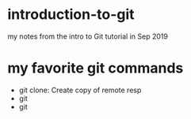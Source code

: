 # introduction-to-git
my notes from the intro to Git tutorial in Sep 2019
# my favorite git commands


- git clone: Create copy of remote resp
- git
- git 
